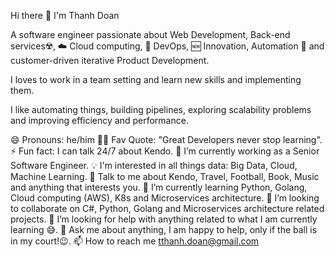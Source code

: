 Hi there 👋 I'm Thanh Doan

A software engineer passionate about Web Development, Back-end services☢️, ☁️ Cloud computing, 🚀 DevOps, 🆕 Innovation, Automation 🤖 and customer-driven iterative Product Development. 

I loves to work in a team setting and learn new skills and implementing them. 

I like automating things, building pipelines, exploring scalability problems and improving efficiency and performance. 

😄 Pronouns: he/him
💪🏼 Fav Quote: "Great Developers never stop learning".
⚡ Fun fact: I can talk 24/7 about Kendo.
🔭 I’m currently working as a Senior Software Engineer.
💡 I'm interested in all things data: Big Data, Cloud, Machine Learning.
💬 Talk to me about Kendo, Travel, Football, Book, Music and anything that interests you.
🌱 I’m currently learning Python, Golang, Cloud computing (AWS), K8s and Microservices architecture.
👯 I’m looking to collaborate on C#, Python, Golang and Microservices architecture related projects.
🤔 I’m looking for help with anything related to what I am currently learning 😅.
💬 Ask me about anything, I am happy to help, only if the ball is in my court!😉.
📫 How to reach me tthanh.doan@gmail.com
